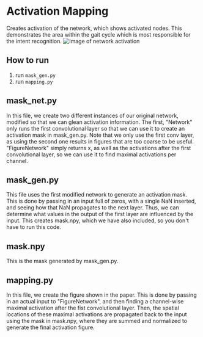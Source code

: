 # Activation Mapping
Creates activation of the network, which shows activated nodes. This demonstrates the area within the gait cycle which is most responsible for the intent recognition.
![Image of network activation](https://ieeexplore.ieee.org/mediastore_new/IEEE/content/media/7083369/9133350/9134897/rouse5-3007455-large.gif=250x)


 
## How to run
1. run `mask_gen.py`
2. run `mapping.py`

## mask_net.py

In this file, we create two different instances of our original network, modified so that we can glean activation information. The first, "Network" only runs the first convolutional layer so that we can use it to create an activation mask in mask_gen.py. Note that we only use the first conv layer, as using the second one results in figures that are too coarse to be useful. "FigureNetwork" simply returns x, as well as the activations after the first convolutional layer, so we can use it to find maximal activations per channel.

## mask_gen.py

This file uses the first modified network to generate an activation mask. This is done by passing in an input full of zeros, with a single NaN inserted, and seeing how that NaN propagates to the next layer. Thus, we can determine what values in the output of the first layer are influenced by the input. This creates mask.npy, which we have also included, so you don't have to run this code.

## mask.npy

This is the mask generated by mask_gen.py.

## mapping.py

In this file, we create the figure shown in the paper. This is done by passing in an actual input to "FigureNetwork", and then finding a channel-wise maximal activation after the fist convolutional layer. Then, the spatial locations of these maximal activations are propagated back to the input using the mask in mask.npy, where they are summed and normalized to generate the final activation figure.

